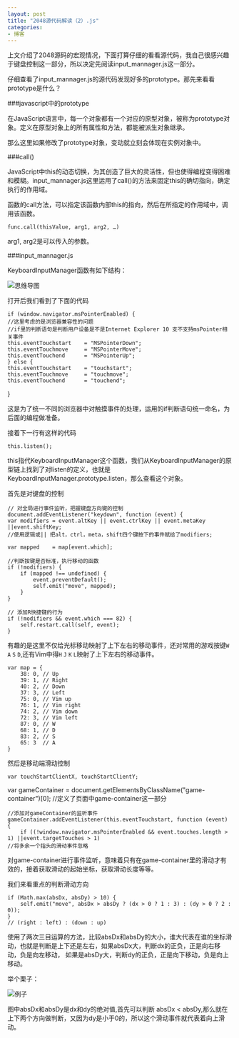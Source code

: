 ```yaml
---
layout: post
title: "2048源代码解读（2）.js"
categories:
- 博客
---
```

上文介绍了2048源码的宏观情况，下面打算仔细的看看源代码，我自己很感兴趣于键盘控制这一部分，所以决定先阅读input_mannager.js这一部分。

仔细查看了input_mannager.js的源代码发现好多的prototype。那先来看看prototype是什么？

###javascript中的prototype

在JavaScript语言中，每一个对象都有一个对应的原型对象，被称为prototype对象。定义在原型对象上的所有属性和方法，都能被派生对象继承。

那么这里如果修改了prototype对象，变动就立刻会体现在实例对象中。

###call()

JavaScript中this的动态切换，为其创造了巨大的灵活性，但也使得编程变得困难和模糊。input_mannager.js这里运用了call()的方法来固定this的确切指向，确定执行的作用域。

函数的call方法，可以指定该函数内部this的指向，然后在所指定的作用域中，调用该函数。




	func.call(thisValue, arg1, arg2, …)



 arg1, arg2是可以传入的参数。

###input_mannager.js

KeyboardInputManager函数有如下结构：

![思维导图](http://7xjufd.dl1.z0.glb.clouddn.com/blog2.1.png)

打开后我们看到了下面的代码



	if (window.navigator.msPointerEnabled) {
    //这里考虑的是浏览器兼容性的问题
    //if里的判断语句是判断用户设备是不是Internet Explorer 10 支不支持msPointer相关事件
    this.eventTouchstart    = "MSPointerDown";
    this.eventTouchmove     = "MSPointerMove";
    this.eventTouchend      = "MSPointerUp";
  	} else {
    this.eventTouchstart    = "touchstart";
    this.eventTouchmove     = "touchmove";
    this.eventTouchend      = "touchend";
  }



这是为了统一不同的浏览器中对触摸事件的处理，运用的if判断语句统一命名，为后面的编程做准备。

接着下一行有这样的代码



	this.listen();



this指代KeyboardInputManager这个函数，我们从KeyboardInputManager的原型链上找到了对listen的定义，也就是KeyboardInputManager.prototype.listen，那么查看这个对象。

首先是对键盘的控制


	// 对全局进行事件监听，把握键盘方向键的控制
	document.addEventListener("keydown", function (event) {
	var modifiers = event.altKey || event.ctrlKey || event.metaKey ||event.shiftKey;
	//使用逻辑或|| 把alt，ctrl，meta，shift四个键按下的事件赋给了modifiers;

	var mapped    = map[event.which];

	//判断按键是否标准，执行移动的函数
	if (!modifiers) {
		if (mapped !== undefined) {
			event.preventDefault();
			self.emit("move", mapped);
		}
	}

	// 添加R快捷键的行为
	if (!modifiers && event.which === 82) {
		self.restart.call(self, event);
	}



有趣的是这里不仅给光标移动映射了上下左右的移动事件，还对常用的游戏按键`W` `A` `S` `D`,还有Vim中得`H` `J` `K` `L`映射了上下左右的移动事件。



	var map = {
		38: 0, // Up
		39: 1, // Right
		40: 2, // Down
		37: 3, // Left
		75: 0, // Vim up
		76: 1, // Vim right
		74: 2, // Vim down
		72: 3, // Vim left
		87: 0, // W
		68: 1, // D
		83: 2, // S
		65: 3  // A
	}



然后是移动端滑动控制


	var touchStartClientX, touchStartClientY;
  var gameContainer = document.getElementsByClassName("game-container")[0];
	//定义了页面中game-container这一部分

	//添加对gameContainer的监听事件
	gameContainer.addEventListener(this.eventTouchstart, function (event) {
		if ((!window.navigator.msPointerEnabled && event.touches.length > 1) ||event.targetTouches > 1)
	//将多余一个指头的滑动事件忽略




对game-container进行事件监听，意味着只有在game-container里的滑动才有效的，接着获取滑动的起始坐标，获取滑动长度等等。

我们来看重点的判断滑动方向


    if (Math.max(absDx, absDy) > 10) {
    	self.emit("move", absDx > absDy ? (dx > 0 ? 1 : 3) : (dy > 0 ? 2 : 0));
    }
    // (right : left) : (down : up)



使用了两次三目运算的方法，比较absDx和absDy的大小，谁大代表在谁的坐标滑动，也就是判断是上下还是左右，如果absDx大，判断dx的正负，正是向右移动，负是向左移动，
如果是absDy大，判断dy的正负，正是向下移动，负是向上移动。

举个栗子：

![例子](http://7xjufd.dl1.z0.glb.clouddn.com/blog2.2.png)

图中absDx和absDy是dx和dy的绝对值,首先可以判断 absDx < absDy,那么就在上下两个方向做判断，又因为dy是小于0的，所以这个滑动事件就代表着向上滑动。
